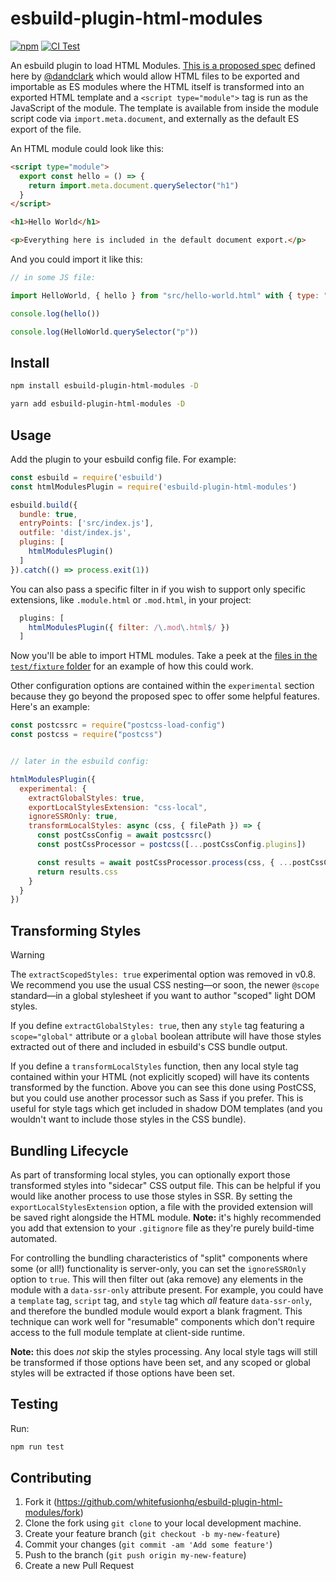 # esbuild-plugin-html-modules

[![npm][npm]][npm-url]
[![CI Test](https://github.com/whitefusionhq/esbuild-plugin-html-modules/actions/workflows/ci.yml/badge.svg)](https://github.com/whitefusionhq/esbuild-plugin-html-modules/actions/workflows/ci.yml)


An esbuild plugin to load HTML Modules. [This is a proposed spec](https://github.com/WICG/webcomponents/blob/gh-pages/proposals/html-modules-explainer.md) defined here by [@dandclark](https://github.com/dandclark) which would allow HTML files to be exported and importable as ES modules where the HTML itself is transformed into an exported HTML template and a `<script type="module">` tag is run as the JavaScript of the module. The template is available from inside the module script code via `import.meta.document`, and externally as the default ES export of the file.

An HTML module could look like this:

```html
<script type="module">
  export const hello = () => {
    return import.meta.document.querySelector("h1")
  }
</script>

<h1>Hello World</h1>

<p>Everything here is included in the default document export.</p>
```

And you could import it like this:

```js
// in some JS file:

import HelloWorld, { hello } from "src/hello-world.html" with { type: "html" }

console.log(hello())

console.log(HelloWorld.querySelector("p"))
```

## Install

```sh
npm install esbuild-plugin-html-modules -D
```

```sh
yarn add esbuild-plugin-html-modules -D
```

## Usage

Add the plugin to your esbuild config file. For example:

```js
const esbuild = require('esbuild')
const htmlModulesPlugin = require('esbuild-plugin-html-modules')

esbuild.build({
  bundle: true,
  entryPoints: ['src/index.js'],
  outfile: 'dist/index.js',
  plugins: [
    htmlModulesPlugin()
  ]
}).catch(() => process.exit(1))
```

You can also pass a specific filter in if you wish to support only specific extensions, like `.module.html` or `.mod.html`, in your project:

```js
  plugins: [
    htmlModulesPlugin({ filter: /\.mod\.html$/ })
  ]
```

Now you'll be able to import HTML modules. Take a peek at the [files in the `test/fixture` folder](https://github.com/whitefusionhq/esbuild-plugin-html-modules/tree/main/test/fixture) for an example of how this could work.

Other configuration options are contained within the `experimental` section because they go beyond the proposed spec to offer some helpful features. Here's an example:

```js
const postcssrc = require("postcss-load-config")
const postcss = require("postcss")


// later in the esbuild config:

htmlModulesPlugin({
  experimental: {
    extractGlobalStyles: true,
    exportLocalStylesExtension: "css-local",
    ignoreSSROnly: true,
    transformLocalStyles: async (css, { filePath }) => {
      const postCssConfig = await postcssrc()
      const postCssProcessor = postcss([...postCssConfig.plugins])

      const results = await postCssProcessor.process(css, { ...postCssConfig.options, from: filePath })
      return results.css
    }
  }
})
```

## Transforming Styles

> [!WARNING]
> The `extractScopedStyles: true` experimental option was removed in v0.8. We recommend you use the usual CSS nesting—or soon, the newer `@scope` standard—in a global stylesheet if you want to author "scoped" light DOM styles. 

If you define `extractGlobalStyles: true`, then any `style` tag featuring a `scope="global"` attribute or a `global` boolean attribute will have those styles extracted out of there and included in esbuild's CSS bundle output.

If you define a `transformLocalStyles` function, then any local style tag contained within your HTML (not explicitly scoped) will have its contents transformed by the function. Above you can see this done using PostCSS, but you could use another processor such as Sass if you prefer. This is useful for style tags which get included in shadow DOM templates (and you wouldn't want to include those styles in the CSS bundle).

## Bundling Lifecycle

As part of transforming local styles, you can optionally export those transformed styles into "sidecar" CSS output file. This can be helpful if you would like another process to use those styles in SSR. By setting the `exportLocalStylesExtension` option, a file with the provided extension will be saved right alongside the HTML module. **Note:** it's highly recommended you add that extension to your `.gitignore` file as they're purely build-time automated.

For controlling the bundling characteristics of "split" components where some (or all!) functionality is server-only, you can set the `ignoreSSROnly` option to `true`. This will then filter out (aka remove) any elements in the module with a `data-ssr-only` attribute present. For example, you could have a `template` tag, `script` tag, and `style` tag which _all_ feature `data-ssr-only`, and therefore the bundled module would export a blank fragment. This technique can work well for "resumable" components which don't require access to the full module template at client-side runtime.

**Note:** this does _not_ skip the styles processing. Any local style tags will still be transformed if those options have been set, and any scoped or global styles will be extracted if those options have been set.

## Testing

Run:

```sh
npm run test
```

## Contributing

1. Fork it (https://github.com/whitefusionhq/esbuild-plugin-html-modules/fork)
2. Clone the fork using `git clone` to your local development machine.
3. Create your feature branch (`git checkout -b my-new-feature`)
4. Commit your changes (`git commit -am 'Add some feature'`)
5. Push to the branch (`git push origin my-new-feature`)
6. Create a new Pull Request

[npm]: https://img.shields.io/npm/v/esbuild-plugin-html-modules.svg
[npm-url]: https://npmjs.com/package/esbuild-plugin-html-modules
